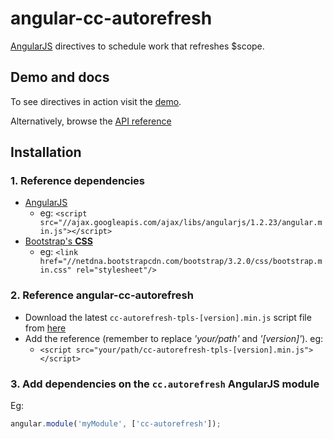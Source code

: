 angular-cc-autorefresh
======================

[AngularJS](http://angularjs.org/) directives to schedule work that refreshes $scope.

## Demo and docs

To see directives in action visit the [demo](http://projects.codingmonster.co.uk/angular-cc-autorefresh/).

Alternatively, browse the [API reference](http://projects.codingmonster.co.uk/angular-cc-autorefresh//ref-docs)

## Installation

### 1. Reference dependencies

- [AngularJS](http://angularjs.org/)
	- eg: `<script src="//ajax.googleapis.com/ajax/libs/angularjs/1.2.23/angular.min.js"></script>` 
- [Bootstrap's **CSS**](http://getbootstrap.com/)
	- eg: `<link href="//netdna.bootstrapcdn.com/bootstrap/3.2.0/css/bootstrap.min.css" rel="stylesheet"/>`

### 2. Reference **angular-cc-autorefresh**

- Download the latest `cc-autorefresh-tpls-[version].min.js` script file from [here](https://github.com/christianacca/angular-cc-autorefresh/tree/gh-pages)
- Add the reference (remember to replace *'your/path'* and *'[version]'*). eg:
    - `<script src="your/path/cc-autorefresh-tpls-[version].min.js"></script>`

### 3. Add dependencies on the `cc.autorefresh` AngularJS module

Eg:
```javascript
angular.module('myModule', ['cc-autorefresh']);
```


